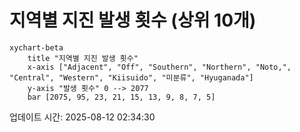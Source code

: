 # 지역별 지진 발생 횟수 (상위 10개)

```mermaid
xychart-beta
    title "지역별 지진 발생 횟수"
    x-axis ["Adjacent", "Off", "Southern", "Northern", "Noto,", "Central", "Western", "Kiisuido", "미분류", "Hyuganada"]
    y-axis "발생 횟수" 0 --> 2077
    bar [2075, 95, 23, 21, 15, 13, 9, 8, 7, 5]
```

업데이트 시간: 2025-08-12 02:34:30
